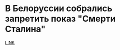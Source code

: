 # В Белоруссии собрались запретить показ "Смерти Сталина"



[LINK](https://varlamov.ru/2756344.html)